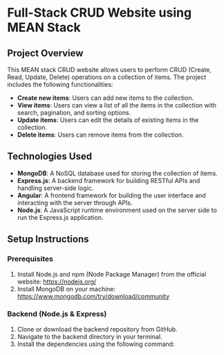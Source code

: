 # Full-Stack CRUD Website using MEAN Stack

## Project Overview

This MEAN stack CRUD website allows users to perform CRUD (Create, Read, Update, Delete) operations on a collection of items. The project includes the following functionalities:

- **Create new items**: Users can add new items to the collection.
- **View items**: Users can view a list of all the items in the collection with search, pagination, and sorting options.
- **Update items**: Users can edit the details of existing items in the collection.
- **Delete items**: Users can remove items from the collection.

## Technologies Used

- **MongoDB**: A NoSQL database used for storing the collection of items.
- **Express.js**: A backend framework for building RESTful APIs and handling server-side logic.
- **Angular**: A frontend framework for building the user interface and interacting with the server through APIs.
- **Node.js**: A JavaScript runtime environment used on the server side to run the Express.js application.

## Setup Instructions

### Prerequisites

1. Install Node.js and npm (Node Package Manager) from the official website: https://nodejs.org/
2. Install MongoDB on your machine: https://www.mongodb.com/try/download/community

### Backend (Node.js & Express)

1. Clone or download the backend repository from GitHub.
2. Navigate to the backend directory in your terminal.
3. Install the dependencies using the following command:
